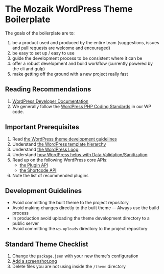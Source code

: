 # The Mozaik WordPress Theme Boilerplate

The goals of the boilerplate are to:
1. be a product used and produced by the entire team (suggestions, issues and pull requests are welcome and encouraged)
1. be easy to set up / easy to use
1. guide the development  process to be consistent where it can be
1. offer a robust development and build workflow (currently powered by the cli and gulp)
1. make getting off the ground with a new project really fast

## Reading Recommendations

1. [WordPress Developer Documentation](http://codex.wordpress.org/Developer_Documentation)
1. We generally follow the [WordPress PHP Coding Standards](https://make.wordpress.org/core/handbook/coding-standards/php/) in our WP code.

## Important Prerequisites

1. Read [the WordPress theme development guidelines](http://codex.wordpress.org/Theme_Development)
1. Understand [the WordPress template hierarchy](http://codex.wordpress.org/images/9/96/wp-template-hierarchy.jpg)
1. Understand [the WordPress Loop](http://codex.wordpress.org/The_Loop)
1. Understand [how WordPress helps with Data Validation/Sanitization](http://codex.wordpress.org/Data_Validation)
1. Read up on the following WordPress core APIs:
	- [the Plugin API](http://codex.wordpress.org/Plugin_API)
	- [the Shortcode API](http://codex.wordpress.org/Shortcode_API)
1. Note the list of recommended plugins

## Development Guidelines

- Avoid committing the built theme to the project repository
- Avoid making changes directly to the built theme -- Always use the build process
- In production avoid uploading the theme development directory to a public server
- Avoid committing the `wp-uploads` directory to the project repository

## Standard Theme Checklist

1. Change the `package.json` with your new theme's configuration
1. [Add a screenshot.png](http://codex.wordpress.org/Theme_Development#Screenshot)
1. Delete files you are not using inside the `/theme` directory